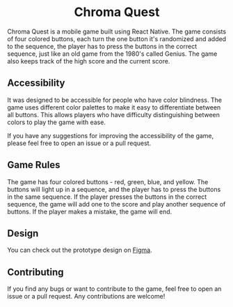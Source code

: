 <h1 align="center">Chroma Quest</h1>

Chroma Quest is a mobile game built using React Native. The game consists of four colored buttons, each turn the one button it's randomized and added to the sequence, the player has to press the buttons in the correct sequence, just like an old game from the 1980's called Genius. The game also keeps track of the high score and the current score.

## Accessibility

It was designed to be accessible for people who have color blindness. The game uses different color palettes to make it easy to differentiate between all buttons. This allows players who have difficulty distinguishing between colors to play the game with ease.

If you have any suggestions for improving the accessibility of the game, please feel free to open an issue or a pull request.

## Game Rules

The game has four colored buttons - red, green, blue, and yellow. The buttons will light up in a sequence, and the player has to press the buttons in the same sequence. If the player presses the buttons in the correct sequence, the game will add one to the score and play another sequence of buttons. If the player makes a mistake, the game will end.

## Design

You can check out the prototype design on [Figma](https://www.figma.com/file/fXikEUFlm72T9fC2a7rCZ1/Chroma-Quest-8-bit?node-id=0%3A1&t=xNjIAgcoCFKDlmd5-1).

## Contributing

If you find any bugs or want to contribute to the game, feel free to open an issue or a pull request. Any contributions are welcome!
